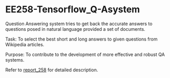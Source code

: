 # EE258-Tensorflow_Q-Asystem
Question Answering system tries to get back the accurate answers to questions posed in natural language provided a set of documents.

Task: To select the best short and long answers to given questions from Wikipedia articles.

Purpose: To contribute to the development of more effective and robust QA systems.

Refer to [report_258](https://github.com/ShreeyaMahadevaswamy/EE258-Tensorflow_Q-Asystem/blob/master/report_258.pdf) for detailed description. 

